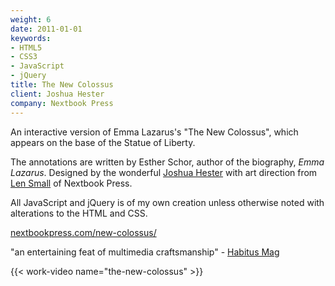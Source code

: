 ```yaml
---
weight: 6
date: 2011-01-01
keywords:
- HTML5
- CSS3
- JavaScript
- jQuery
title: The New Colossus
client: Joshua Hester
company: Nextbook Press
---
```

An interactive version of Emma Lazarus's "The New Colossus", which appears on
the base of the Statue of Liberty.

The annotations are written by Esther Schor, author of the biography, *Emma
Lazarus*. Designed by the wonderful [Joshua Hester][] with art direction from
[Len Small][] of Nextbook Press.

[Joshua Hester]: https://www.joshuahester.com/
[Len Small]: https://www.lensmallisanartdirector.com/

All JavaScript and jQuery is of my own creation unless otherwise noted with
alterations to the HTML and CSS.

[nextbookpress.com/new-colossus/](http://nextbookpress.com/new-colossus/)

"an entertaining feat of multimedia craftsmanship" - [Habitus Mag][]

[Habitus Mag]: http://habitusmag.com/2011/10/5407/shining-the-lantern-on-emma-lazarus/

{{< work-video name="the-new-colossus" >}}
